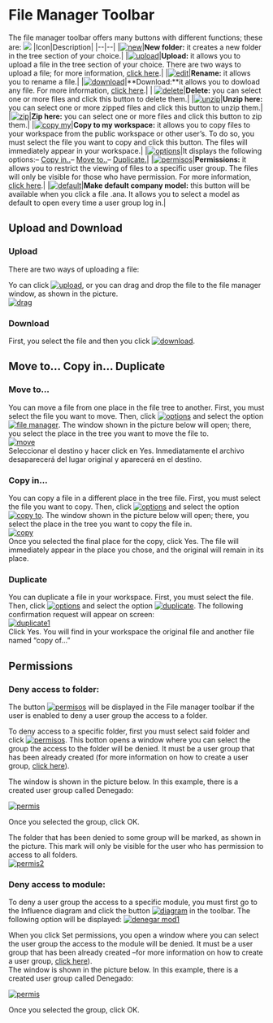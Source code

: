 
# File Manager Toolbar
The file manager toolbar offers many buttons with different functions; these are:
[![](http://www.cubeplat.com:8081/wiki/wp-content/uploads/2016/07/toolbar.png)](http://www.cubeplat.com:8081/wiki/wp-content/uploads/2016/07/toolbar.png)
|Icon|Description|
|--|--|
|[![new](http://162.252.81.163:8081/wiki/wp-content/uploads/2016/03/new.png)](http://162.252.81.163:8081/wiki/wp-content/uploads/2016/03/new.png)|**New folder:**  it creates a new folder in the tree section of your choice.|
|[![upload](http://162.252.81.163:8081/wiki/wp-content/uploads/2016/03/upload.png)](http://162.252.81.163:8081/wiki/wp-content/uploads/2016/03/upload.png)|**Upload:** it allows you to upload a file in the tree section of your choice. There are two ways to upload a file; for more information,  [click here](http://www.cubeplat.com:8081/wiki/en/knowledge-base/file-manager-toolbar/#Upload).|
|[![edit](http://162.252.81.163:8081/wiki/wp-content/uploads/2016/03/edit.png)](http://162.252.81.163:8081/wiki/wp-content/uploads/2016/03/edit.png)|**Rename:**  it allows you to rename a file.|
|[![download](http://162.252.81.163:8081/wiki/wp-content/uploads/2016/03/download.png)](http://162.252.81.163:8081/wiki/wp-content/uploads/2016/03/download.png)|**Download:**it allows you to dowload any file. For more information,  [click here](http://www.cubeplat.com:8081/wiki/en/knowledge-base/file-manager-toolbar/#Download).|
|
[![delete](http://162.252.81.163:8081/wiki/wp-content/uploads/2016/03/delete.png)](http://162.252.81.163:8081/wiki/wp-content/uploads/2016/03/delete.png)|**Delete:** you can select one or more files and click this button to delete them.|
|[![unzip](http://162.252.81.163:8081/wiki/wp-content/uploads/2016/03/unzip.png)](http://162.252.81.163:8081/wiki/wp-content/uploads/2016/03/unzip.png)|**Unzip here:** you can select one or more zipped files and click this button to unzip them.|
|[![zip](http://162.252.81.163:8081/wiki/wp-content/uploads/2016/03/zip.png)](http://162.252.81.163:8081/wiki/wp-content/uploads/2016/03/zip.png)|**Zip here:**  you can select one or more files and click this button to zip them.|
|[![copy my](http://162.252.81.163:8081/wiki/wp-content/uploads/2016/03/copy-my.png)](http://162.252.81.163:8081/wiki/wp-content/uploads/2016/03/copy-my.png)|**Copy to my workspace:** it allows you to copy files to your workspace from the public workspace or other user’s. To do so, you must select the file you want to copy and click this button. The files will immediately appear in your workspace.|
|[![options](http://162.252.81.163:8081/wiki/wp-content/uploads/2016/03/options.png)](http://162.252.81.163:8081/wiki/wp-content/uploads/2016/03/options.png)|It displays the following options:–  [Copy in..](http://www.cubeplat.com:8081/wiki/en/knowledge-base/file-manager-toolbar/#Copy_in8230)–  [Move to..](http://www.cubeplat.com:8081/wiki/en/knowledge-base/file-manager-toolbar/#Move_to8230)–  [Duplicate.](http://www.cubeplat.com:8081/wiki/en/knowledge-base/file-manager-toolbar/#Duplicate)|
|[![permisos](http://162.252.81.163:8081/wiki/wp-content/uploads/2016/03/permisos.png)](http://162.252.81.163:8081/wiki/wp-content/uploads/2016/03/permisos.png)|**Permissions:**  it allows you to restrict the viewing of files to a specific user group. The files will only be visible for those who have permission. For more information,  [click here](http://www.cubeplat.com:8081/wiki/en/knowledge-base/file-manager-toolbar/#Permissions).|
|[![default](http://www.cubeplat.com:8081/wiki/wp-content/uploads/2016/06/default.png)](http://www.cubeplat.com:8081/wiki/wp-content/uploads/2016/06/default.png)|**Make default company model:**  this button will be available when you click a file .ana. It allows you to select a model as default to open every time a user group log in.|


## Upload and Download

### Upload

There are two ways of uploading a file:

Yo can click [![upload](http://162.252.81.163:8081/wiki/wp-content/uploads/2016/03/upload.png)](http://162.252.81.163:8081/wiki/wp-content/uploads/2016/03/upload.png), or you can drag and drop the file to the file manager window, as shown in the picture.  
[![drag](http://162.252.81.163:8081/wiki/wp-content/uploads/2016/03/drag.png)](http://162.252.81.163:8081/wiki/wp-content/uploads/2016/03/drag.png)

### Download

First, you select the file and then you click  [![download](http://162.252.81.163:8081/wiki/wp-content/uploads/2016/03/download.png)](http://162.252.81.163:8081/wiki/wp-content/uploads/2016/03/download.png).

## Move to… Copy in… Duplicate

### Move to…

You can move a file from one place in the file tree to another. First, you must select the file you want to move. Then, click  [![options](http://162.252.81.163:8081/wiki/wp-content/uploads/2016/03/options.png)](http://162.252.81.163:8081/wiki/wp-content/uploads/2016/03/options.png) and select the option  [![file manager](http://162.252.81.163:8081/wiki/wp-content/uploads/2016/03/move-to.png)](http://162.252.81.163:8081/wiki/wp-content/uploads/2016/03/move-to.png). The window shown in the picture below will open; there, you select the place in the tree you want to move the file to.  
[![move](http://162.252.81.163:8081/wiki/wp-content/uploads/2016/03/move.png)](http://162.252.81.163:8081/wiki/wp-content/uploads/2016/03/move.png)  
Seleccionar el destino y hacer click en Yes. Inmediatamente el archivo desaparecerá del lugar original y aparecerá en el destino.

### Copy in…

You can copy a file in a different place in the tree file. First, you must select the file you want to copy. Then, click  [![options](http://162.252.81.163:8081/wiki/wp-content/uploads/2016/03/options.png)](http://162.252.81.163:8081/wiki/wp-content/uploads/2016/03/options.png) and select the option  [![copy to](http://162.252.81.163:8081/wiki/wp-content/uploads/2016/03/copy-to.png)](http://162.252.81.163:8081/wiki/wp-content/uploads/2016/03/copy-to.png). The window shown in the picture below will open; there, you select the place in the tree you want to copy the file in.  
[![copy](http://162.252.81.163:8081/wiki/wp-content/uploads/2016/03/copy.png)  
](http://162.252.81.163:8081/wiki/wp-content/uploads/2016/03/copy.png)Once you selected the final place for the copy, click Yes. The file will immediately appear in the place you chose, and the original will remain in its place.

### Duplicate

You can duplicate a file in your workspace. First, you must select the file. Then, click  [![options](http://162.252.81.163:8081/wiki/wp-content/uploads/2016/03/options.png)](http://162.252.81.163:8081/wiki/wp-content/uploads/2016/03/options.png) and select the option  [![duplicate](http://162.252.81.163:8081/wiki/wp-content/uploads/2016/03/duplicate.png)](http://162.252.81.163:8081/wiki/wp-content/uploads/2016/03/duplicate.png). The following confirmation request will appear on screen:  
[![duplicate1](http://162.252.81.163:8081/wiki/wp-content/uploads/2016/03/duplicate1.png)](http://162.252.81.163:8081/wiki/wp-content/uploads/2016/03/duplicate1.png)  
Click Yes. You will find in your workspace the original file and another file named “copy of…”

## Permissions

### Deny access to folder:

The button  [![permisos](http://162.252.81.163:8081/wiki/wp-content/uploads/2016/03/permisos.png)](http://162.252.81.163:8081/wiki/wp-content/uploads/2016/03/permisos.png) will be displayed in the File manager toolbar if the user is enabled to deny a user group the access to a folder.

To deny access to a specific folder, first you must select said folder and click [![permisos](http://162.252.81.163:8081/wiki/wp-content/uploads/2016/03/permisos.png)](http://162.252.81.163:8081/wiki/wp-content/uploads/2016/03/permisos.png). This botton opens a window where you can select the group the access to the folder will be denied. It must be a user group that has been already created (for more information on how to create a user group,  [click here](http://www.cubeplat.com:8081/wiki/en/knowledge-base/group-manager-2/#New_Group)).

The window is shown in the picture below. In this example, there is a created user group called Denegado:

[![permis](http://162.252.81.163:8081/wiki/wp-content/uploads/2016/03/permis.png)](http://162.252.81.163:8081/wiki/wp-content/uploads/2016/03/permis.png)

Once you selected the group, click OK.

The folder that has been denied to some group will be marked, as shown in the picture. This mark will only be visible for the user who has permission to access to all folders.  
[![permis2](http://162.252.81.163:8081/wiki/wp-content/uploads/2016/03/permis2.png)  
](http://162.252.81.163:8081/wiki/wp-content/uploads/2016/03/permis2.png)

### Deny access to module:

To deny a user group the access to a specific module, you must first go to the Influence diagram and click the button  [![diagram](http://162.252.81.163:8081/wiki/wp-content/uploads/2016/03/diagram.png)](http://162.252.81.163:8081/wiki/wp-content/uploads/2016/03/diagram.png) in the toolbar. The following option will be displayed: [![denegar mod1](http://162.252.81.163:8081/wiki/wp-content/uploads/2016/03/denegar-mod1.png)  
](http://162.252.81.163:8081/wiki/wp-content/uploads/2016/03/denegar-mod1.png)

When you click Set permissions, you open a window where you can select the user group the access to the module will be denied. It must be a user group that has been already created –for more information on how to create a user group,  [click here](http://www.cubeplat.com:8081/wiki/en/knowledge-base/new-group/)).  
The window is shown in the picture below. In this example, there is a created user group called Denegado:

[![permis](http://162.252.81.163:8081/wiki/wp-content/uploads/2016/03/permis.png)](http://162.252.81.163:8081/wiki/wp-content/uploads/2016/03/permis.png)

Once you selected the group, click OK.
<!--stackedit_data:
eyJoaXN0b3J5IjpbLTcxOTE1NDcwLDE2MDEwOTY4MzYsODIwOD
I0MDQ3LC0xOTU3NTY0MDQ4XX0=
-->